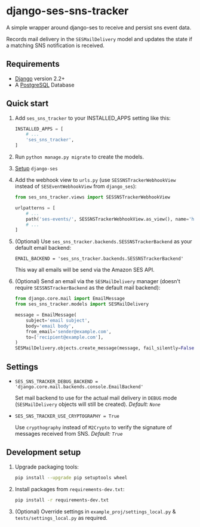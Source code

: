 # django-ses-sns-tracker
A simple wrapper around django-ses to receive and persist sns event data.

Records mail delivery in the `SESMailDelivery` model and updates the state if a matching SNS notification is received.


## Requirements

- [Django](https://www.djangoproject.com) version 2.2+
- A [PostgreSQL](https://www.postgresql.org/) Database


## Quick start

1. Add `ses_sns_tracker` to your INSTALLED_APPS setting like this:

    ```python
    INSTALLED_APPS = [
        # ...
        'ses_sns_tracker',
    ]
    ```

2. Run `python manage.py migrate` to create the models.

3. [Setup](https://github.com/django-ses/django-ses#full-list-of-settings) `django-ses`

4. Add the webhook view to `urls.py` (use `SESSNSTrackerWebhookView` instead of `SESEventWebhookView` from `django_ses`):

    ```python
    from ses_sns_tracker.views import SESSNSTrackerWebhookView

    urlpatterns = [
        # ...
        path('ses-events/', SESSNSTrackerWebhookView.as_view(), name='handle-event-webhook'),
        # ...
    ]
    ```

5. (Optional) Use `ses_sns_tracker.backends.SESSNSTrackerBackend` as your default email backend:

    ```
    EMAIL_BACKEND = 'ses_sns_tracker.backends.SESSNSTrackerBackend'
    ```

    This way all emails will be send via the Amazon SES API.

6. (Optional) Send an email via the `SESMailDelivery` manager (doesn't require `SESSNSTrackerBackend`
    as the default mail backend):

    ```python
    from django.core.mail import EmailMessage
    from ses_sns_tracker.models import SESMailDelivery

    message = EmailMessage(
        subject='email subject',
        body='email body',
        from_email='sender@example.com',
        to=['recipient@example.com'],
    )
    SESMailDelivery.objects.create_message(message, fail_silently=False, fake_delivery=False)
    ```


## Settings

- `SES_SNS_TRACKER_DEBUG_BACKEND = 'django.core.mail.backends.console.EmailBackend'`

    Set mail backend to use for the actual mail delivery in `DEBUG` mode (`SESMailDelivery` objects
    will still be created).
    *Default: `None`*

- `SES_SNS_TRACKER_USE_CRYPTOGRAPHY = True`

    Use `crypthography` instead of `M2Crypto` to verify the signature of messages received from SNS.
    *Default: `True`*


## Development setup

1. Upgrade packaging tools:

    ```bash
    pip install --upgrade pip setuptools wheel
    ```

2. Install packages from `requirements-dev.txt`:

    ```bash
    pip install -r requirements-dev.txt
    ```

3. (Optional) Override settings in `example_proj/settings_local.py` & `tests/settings_local.py` as required.
